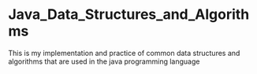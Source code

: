 # Java_Data_Structures_and_Algorithms
 This is my implementation and practice of common data structures and algorithms that are used in the java programming language
